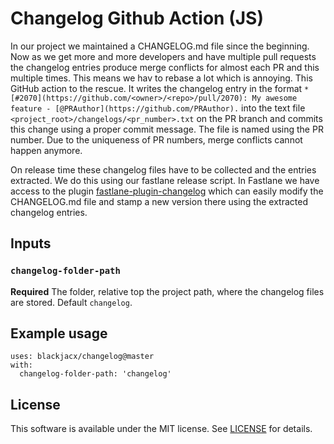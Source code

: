 # Changelog Github Action (JS)

In our project we maintained a CHANGELOG.md file since the beginning. Now as we get more and more developers and have multiple pull requests the changelog entries produce merge conflicts for almost each PR and this multiple times. This means we hav to rebase a lot which is annoying. This GitHub action to the rescue. It writes the changelog entry in the format `* [#2070](https://github.com/<owner>/<repo>/pull/2070): My awesome feature - [@PRAuthor](https://github.com/PRAuthor).` into the text file `<project_root>/changelogs/<pr_number>.txt` on the PR branch and commits this change using a proper commit message. The file is named using the PR number. Due to the uniqueness of PR numbers, merge conflicts cannot happen anymore.

On release time these changelog files have to be collected and the entries extracted. We do this using our fastlane release script. In Fastlane we have access to the plugin [fastlane-plugin-changelog](https://github.com/pajapro/fastlane-plugin-changelog) which can easily modify the CHANGELOG.md file and stamp a new version there using the extracted changelog entries.

## Inputs

### `changelog-folder-path`

**Required** The folder, relative top the project path, where the changelog files are stored. Default `changelog`.

## Example usage

```
uses: blackjacx/changelog@master
with:
  changelog-folder-path: 'changelog'
```

## License

This software is available under the MIT license. See [LICENSE](LICENSE) for details.
